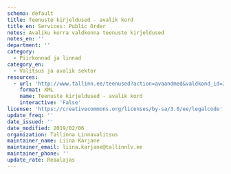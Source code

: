 ```yaml
---
schema: default
title: Teenuste kirjeldused - avalik kord
title_en: Services: Public Order
notes: Avaliku korra valdkonna teenuste kirjeldused
notes_en: ''
department: ''
category:
  - Piirkonnad ja linnad
category_en:
  - Valitsus ja avalik sektor
resources:
  - url: 'http://www.tallinn.ee/teenused?action=avaandmed&valdkond_id=3'
    format: XML
    name: Teenuste kirjeldused - avalik kord
    interactive: 'False'
license: 'https://creativecommons.org/licenses/by-sa/3.0/ee/legalcode'
update_freq: ''
date_issued: ''
date_modified: 2019/02/06
organization: Tallinna Linnavalitsus
maintainer_name: Liina Karjane
maintainer_email: liina.karjane@tallinnlv.ee
maintainer_phone: ''
update_rate: Reaalajas
---
```


